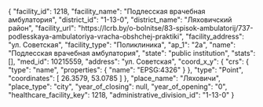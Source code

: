 {
    "facility_id": 1218,
    "facility_name": "Подлесская врачебная амбулатория",
    "district_id": "1-13-0",
    "district_name": "Ляховичский район",
    "facility_url": "https:\/\/lcrb.by\/o-bolnitse\/83-spisok-ambulatorij\/737-podlesskaya-ambulatoriya-vracha-obshchej-praktiki",
    "facility_address": "ул. Советская",
    "facility_type": "Поликлиника",
    "ap_1": "2а",
    "name": "Подлесская врачебная амбулатория",
    "state": "public institution",
    "stats": [],
    "med_id": 10215559,
    "address": "ул. Советская",
    "coord_x_y": {
        "crs": {
            "type": "name",
            "properties": {
                "name": "EPSG:4326"
            }
        },
        "type": "Point",
        "coordinates": [
            26.3579,
            53.0785
        ]
    },
    "place_name": "Ляховичи",
    "place_type": "city",
    "year_of_closing": null,
    "year_of_opening": "0",
    "healthcare_facility_key": 1218,
    "administrative_division_id": "1-13-0"
}